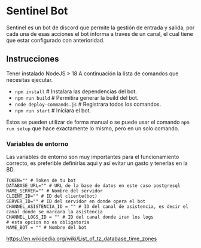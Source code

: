 # Sentinel Bot
Sentinel es un bot de discord que permite la gestión de entrada y salida, por cada una de esas acciones el bot informa a traves de un canal,
el cual tiene que estar configurado con anterioridad.

## Instrucciones
Tener instalado NodeJS > 18
A continuación la lista de comandos que necesitas ejecutar.

 - `npm install` # Instalara las dependencias del bot.
 - `npm run build` # Permitira generar la build del bot.
 - `node deploy-commands.js` # Registrara todos los comandos.
 - `npm run start` # Iniciara el bot.

Estos se pueden utilizar de forma manual o se puede usar el comando `npm run setup` que hace exactamente lo mismo, pero en un solo comando.

### Variables de entorno
Las variables de entorno son muy importantes para el funcionamiento correcto, es preferible definirlas aqui y así evitar un gasto y tenerlas en la BD.
```env
TOKEN="" # Token de tu bot
DATABASE_URL="" # URL de la base de datos en este caso postgresql
NAME_SERVER="" # Nombre del servidor
CLIENT_ID="" # ID del cliente(bot)
SERVER_ID="" # ID del servidor en donde opera el bot
CHANNEL_ASISTENCIA_ID = "" # ID del canal de asistencia, es decir el canal donde se marcara la asistencia
CHANNEL_LOGS_ID = "" # ID del canal donde iran los logs
# esta opcion no es obligatoria
NAME_BOT = "" # Nombre del bot
```


https://en.wikipedia.org/wiki/List_of_tz_database_time_zones